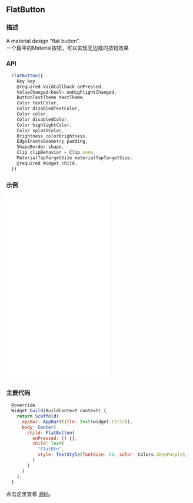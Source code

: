 ## FlatButton

### 描述
A material design “flat button”.   
一个扁平的Material按钮，可以实现无边框的按钮效果

### API
```javascript
  FlatButton({
    Key key,
    @required VoidCallback onPressed,
    ValueChanged<bool> onHighlightChanged,
    ButtonTextTheme textTheme,
    Color textColor,
    Color disabledTextColor,
    Color color,
    Color disabledColor,
    Color highlightColor,
    Color splashColor,
    Brightness colorBrightness,
    EdgeInsetsGeometry padding,
    ShapeBorder shape,
    Clip clipBehavior = Clip.none,
    MaterialTapTargetSize materialTapTargetSize,
    @required Widget child,
  })
```


### 示例  
<iframe src="./web/index.html" width="280px" height="500px" frameborder="0" scrolling="no"></iframe>

### 主要代码
```javascript
  @override
  Widget build(BuildContext context) {
    return Scaffold(
      appBar: AppBar(title: Text(widget.title)),
      body: Center(
        child: FlatButton(
          onPressed: () {},
          child: Text(
            "FlatBtn",
            style: TextStyle(fontSize: 20, color: Colors.deepPurple),
          )
        )
      )
    );
  }
```

点击这里查看 [源码](./web/main.dart)。

